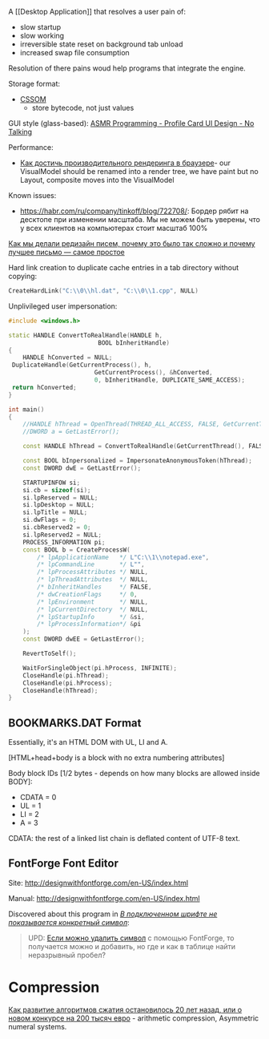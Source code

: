 A [[Desktop Application]] that resolves a user pain of:

- slow startup
- slow working
- irreversible state reset on background tab unload
- increased swap file consumption

Resolution of there pains woud help programs that integrate the engine.

Storage format:
- [CSSOM](https://habr.com/ru/companies/oleg-bunin/articles/660687/)
	- store bytecode, not just values

GUI style (glass-based): [ASMR Programming - Profile Card UI Design - No Talking](https://www.youtube.com/watch?v=kkS2ess19es)

Performance:
- [Как достичь производительного рендеринга в браузере](https://habr.com/ru/company/oleg-bunin/blog/660687/)- our VisualModel should be renamed into a render tree, we have paint but no Layout, composite moves into the VisualModel

Known issues:
- https://habr.com/ru/company/tinkoff/blog/722708/: Бордер рябит на десктопе при изменении масштаба. Мы не можем быть уверены, что у всех клиентов на компьютерах стоит масштаб 100%

[Как мы делали редизайн писем, почему это было так сложно и почему лучшее письмо — самое простое]()

Hard link creation to duplicate cache entries in a tab directory without copying:

```cpp
CreateHardLink("C:\\0\\hl.dat", "C:\\0\\1.cpp", NULL)
```

Unplivileged user impersonation:

```cpp
#include <windows.h>

static HANDLE ConvertToRealHandle(HANDLE h,
						 BOOL bInheritHandle)
{
	HANDLE hConverted = NULL;
 DuplicateHandle(GetCurrentProcess(), h,
						GetCurrentProcess(), &hConverted,
						0, bInheritHandle, DUPLICATE_SAME_ACCESS);
 return hConverted;
}

int main()
{
	//HANDLE hThread = OpenThread(THREAD_ALL_ACCESS, FALSE, GetCurrentThreadId());
	//DWORD a = GetLastError();

	const HANDLE hThread = ConvertToRealHandle(GetCurrentThread(), FALSE);

	const BOOL bInpersonalized = ImpersonateAnonymousToken(hThread);
	const DWORD dwE = GetLastError();

	STARTUPINFOW si;
	si.cb = sizeof(si);
	si.lpReserved = NULL;
	si.lpDesktop = NULL;
	si.lpTitle = NULL;
	si.dwFlags = 0;
	si.cbReserved2 = 0;
	si.lpReserved2 = NULL;
	PROCESS_INFORMATION pi;
	const BOOL b = CreateProcessW(
		/* lpApplicationName   */ L"C:\\1\\notepad.exe",
		/* lpCommandLine       */ L"",
		/* lpProcessAttributes */ NULL,
		/* lpThreadAttributes  */ NULL,
		/* bInheritHandles     */ FALSE,
		/* dwCreationFlags     */ 0,
		/* lpEnvironment       */ NULL,
		/* lpCurrentDirectory  */ NULL,
		/* lpStartupInfo       */ &si,
		/* lpProcessInformation*/ &pi
	);
	const DWORD dwEE = GetLastError();

	RevertToSelf();

	WaitForSingleObject(pi.hProcess, INFINITE);
	CloseHandle(pi.hThread);
	CloseHandle(pi.hProcess);
	CloseHandle(hThread);
}
```

## BOOKMARKS.DAT Format

Essentially, it's an HTML DOM with UL, LI and A.

\[HTML+head+body is a block with no extra numbering attributes\]

Body block IDs [1/2 bytes - depends on how many blocks are allowed inside BODY]:
- CDATA = 0
- UL = 1
- LI = 2
- A = 3

CDATA: the rest of a linked list chain is deflated content of UTF-8 text.

##  FontForge Font Editor

Site: http://designwithfontforge.com/en-US/index.html

Manual: http://designwithfontforge.com/en-US/index.html

Discovered about this program in *[В подключенном шрифте не показывается конкретный символ](https://ru.stackoverflow.com/questions/790358)*:

> UPD: [Если можно удалить символ](https://ru.stackoverflow.com/questions/535148/%D0%9A%D0%B0%D0%BA-%D1%83%D0%B4%D0%B0%D0%BB%D0%B8%D1%82%D1%8C-%D0%BD%D0%B5%D0%BD%D1%83%D0%B6%D0%BD%D1%8B%D0%B5-%D1%81%D0%B8%D0%BC%D0%B2%D0%BE%D0%BB%D1%8B-%D0%B2-%D1%88%D1%80%D0%B8%D1%84%D1%82%D0%B5-%D1%84%D0%BE%D1%80%D0%BC%D0%B0%D1%82%D0%B0-ttf?rq=1) с помощью FontForge, то получается можно и добавить, но где и как в таблице найти неразрывный пробел?

# Compression

[Как развитие алгоритмов сжатия остановилось 20 лет назад, или о новом конкурсе на 200 тысяч евро](https://habr.com/ru/articles/570694/) - arithmetic compression, Asymmetric numeral systems.